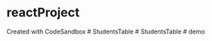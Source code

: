 # reactProject
Created with CodeSandbox
#   S t u d e n t s T a b l e  
 #   S t u d e n t s T a b l e  
 #   d e m o  
 